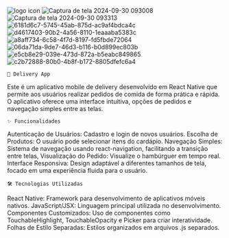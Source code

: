 
 ![logo icon](https://github.com/user-attachments/assets/fe393c77-091b-4e8d-86fa-cce84b8a39c6)
![Captura de tela 2024-09-30 093008](https://github.com/user-attachments/assets/cc468f51-b04f-4f56-868e-5fe8cb06c6c5)
![Captura de tela 2024-09-30 093313](https://github.com/user-attachments/assets/b9d7bdd6-af96-4b0a-a0d2-28e99479c608)
![6181d6c7-5745-45ab-875d-ac9af4bdca4c](https://github.com/user-attachments/assets/15fff528-94f3-429b-8659-a2606dc2030c)
![d4617403-90b2-4a56-8110-1eaaaba5383c](https://github.com/user-attachments/assets/6ecf1cf7-9907-47b2-8c48-5c6aa4d7b539)
![a8aff734-6c58-4f7d-8197-fd5fbde72064](https://github.com/user-attachments/assets/00a73d97-d8f6-4066-9940-70cda545dbd1)
![06da71da-9de7-46d3-b116-b0d899ec803b](https://github.com/user-attachments/assets/3dd10ff5-0894-4af0-ba92-2017a91ec3fa)
![e5cb8e29-039e-473d-872a-b5eabc849865](https://github.com/user-attachments/assets/d0ee5935-c34f-4b83-b929-468c4733982a)
![c2b72888-80b0-4b8f-b172-8805dfefc6a4](https://github.com/user-attachments/assets/a4082b4c-434a-4629-af98-e47b6115e751)


            
	📱 Delivery App
Este é um aplicativo mobile de delivery desenvolvido em React Native que permite aos usuários realizar pedidos de comida de forma prática e rápida. O aplicativo oferece uma interface intuitiva, opções de pedidos e navegação simples entre as telas.
 
	✨ Funcionalidades
Autenticação de Usuários: Cadastro e login de novos usuários.
Escolha de Produtos: O usuário pode selecionar itens do cardápio.
Navegação Simples: Sistema de navegação usando react-navigation, facilitando a transição entre telas, Visualização do Pedido: Visualize o hambúrguer em tempo real. Interface Responsiva: Design adaptável a diferentes tamanhos de tela, focado em uma experiência fluida para o usuário. 
 
	🛠️ Tecnologias Utilizadas
React Native: Framework para desenvolvimento de aplicativos móveis nativos.
JavaScript/JSX: Linguagem principal utilizada no desenvolvimento.
Componentes Customizados: Uso de componentes como TouchableHighlight, TouchableOpacity e Picker para criar interatividade.
Folhas de Estilo Separadas: Estilos organizados em arquivos .js separados.
